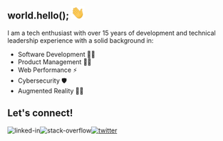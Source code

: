## world.hello(); <img src="https://raw.githubusercontent.com/ABSphreak/ABSphreak/master/gifs/Hi.gif" width="30px">
I am a tech enthusiast with over 15 years of development and technical leadership experience with a solid background in:

* Software Development 👨‍💻
* Product Management 🙎‍♂️
* Web Performance ⚡
* Cybersecurity 🛡️
* Augmented Reality 👨‍💻

## Let's connect!

[<img align="left" alt="linked-in" src="https://img.shields.io/badge/linkedin-%230077B5.svg?&style=for-the-badge&logo=linkedin&logoColor=white"/>](https://www.linkedin.com/in/ramizebian/)

[<img align="left" alt="stack-overflow" src="https://img.shields.io/badge/stack%20overflow-FE7A16?logo=stack-overflow&logoColor=white&style=for-the-badge" />](https://stackoverflow.com/users/6859050/rami-zebian)

  <a href="https://twitter.com/ramizebian">
  <img alt="twitter" src="https://img.shields.io/badge/twitter-%231DA1F2.svg?&style=for-the-badge&logo=twitter&logoColor=white" />
  </a>
